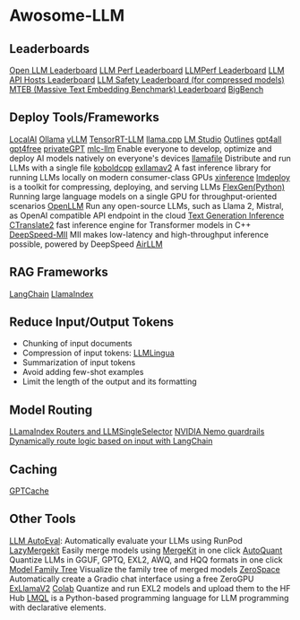 # Awosome-LLM
## Leaderboards
[Open LLM Leaderboard](https://huggingface.co/spaces/HuggingFaceH4/open_llm_leaderboard) 
[LLM Perf Leaderboard](https://huggingface.co/spaces/optimum/llm-perf-leaderboard) 
[LLMPerf Leaderboard](https://github.com/ray-project/llmperf-leaderboard)
[LLM API Hosts Leaderboard](https://artificialanalysis.ai/leaderboards/hosts)
[LLM Safety Leaderboard (for compressed models)](https://huggingface.co/spaces/AI-Secure/llm-trustworthy-leaderboard)
[MTEB (Massive Text Embedding Benchmark) Leaderboard](https://huggingface.co/spaces/mteb/leaderboard)
[BigBench](https://github.com/google/BIG-bench)

## Deploy Tools/Frameworks
[LocalAI](https://github.com/mudler/LocalAI)
[Ollama](https://github.com/ollama/ollama)
[vLLM](https://github.com/vllm-project/vllm)
[TensorRT-LLM](https://github.com/NVIDIA/TensorRT-LLM)
[llama.cpp](https://github.com/ggerganov/llama.cpp)
[LM Studio](https://github.com/lmstudio-ai)
[Outlines](https://github.com/outlines-dev/outlines)
[gpt4all](https://github.com/nomic-ai/gpt4all)
[gpt4free](https://github.com/xtekky/gpt4free)
[privateGPT](https://github.com/imartinez/privateGPT)
[mlc-llm](https://github.com/mlc-ai/mlc-llm) Enable everyone to develop, optimize and deploy AI models natively on everyone's devices
[llamafile](https://github.com/Mozilla-Ocho/llamafile) Distribute and run LLMs with a single file
[koboldcpp](https://github.com/LostRuins/koboldcpp)
[exllamav2](https://github.com/turboderp/exllamav2) A fast inference library for running LLMs locally on modern consumer-class GPUs
[xinference](https://github.com/xorbitsai/inference)
[lmdeploy](https://github.com/InternLM/lmdeploy) is a toolkit for compressing, deploying, and serving LLMs
[FlexGen(Python)](https://github.com/FMInference/FlexGen) Running large language models on a single GPU for throughput-oriented scenarios
[OpenLLM](https://github.com/bentoml/OpenLLM) Run any open-source LLMs, such as Llama 2, Mistral, as OpenAI compatible API endpoint in the cloud
[Text Generation Inference](https://github.com/huggingface/text-generation-inference)
[CTranslate2](https://github.com/OpenNMT/CTranslate2) fast inference engine for Transformer models in C++
[DeepSpeed-MII](https://github.com/microsoft/DeepSpeed-MII) MII makes low-latency and high-throughput inference possible, powered by DeepSpeed
[AirLLM](https://github.com/lyogavin/Anima/tree/main/air_llm)

## RAG Frameworks
[LangChain](https://github.com/langchain-ai/langchain)
[LlamaIndex](https://github.com/run-llama/llama_index)

## Reduce Input/Output Tokens
- Chunking of input documents
- Compression of input tokens: [LLMLingua](https://github.com/microsoft/LLMLingua)
- Summarization of input tokens
- Avoid adding few-shot examples
- Limit the length of the output and its formatting

## Model Routing
[LLamaIndex Routers and LLMSingleSelector](https://docs.llamaindex.ai/en/latest/module_guides/querying/router/#using-selector-as-a-standalone-module)
[NVIDIA Nemo guardrails](https://github.com/NVIDIA/NeMo-Guardrails)
[Dynamically route logic based on input with LangChain](https://python.langchain.com/docs/expression_language/how_to/routing)

## Caching
[GPTCache](https://github.com/zilliztech/GPTCache)

## Other Tools
[LLM AutoEval](https://github.com/mlabonne/llm-autoeval): Automatically evaluate your LLMs using RunPod
[LazyMergekit](https://colab.research.google.com/drive/1obulZ1ROXHjYLn6PPZJwRR6GzgQogxxb?usp=sharing)	Easily merge models using [MergeKit](https://github.com/arcee-ai/mergekit) in one click
[AutoQuant](https://colab.research.google.com/drive/1b6nqC7UZVt8bx4MksX7s656GXPM-eWw4?usp=sharing)	Quantize LLMs in GGUF, GPTQ, EXL2, AWQ, and HQQ formats in one click
[Model Family Tree](https://colab.research.google.com/drive/1s2eQlolcI1VGgDhqWIANfkfKvcKrMyNr?usp=sharing)	Visualize the family tree of merged models
[ZeroSpace](https://colab.research.google.com/drive/1LcVUW5wsJTO2NGmozjji5CkC--646LgC)	Automatically create a Gradio chat interface using a free ZeroGPU
[ExLlamaV2](https://github.com/turboderp/exllamav2) [Colab](https://colab.research.google.com/drive/1yrq4XBlxiA0fALtMoT2dwiACVc77PHou?usp=sharing) Quantize and run EXL2 models and upload them to the HF Hub
[LMQL](https://lmql.ai/docs/language/overview.html) is a Python-based programming language for LLM programming with declarative elements.

